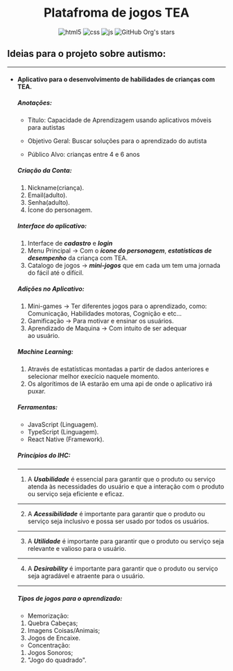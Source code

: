 <h1 align="center"> Platafroma de jogos TEA</h1>


<div align="center">

![html5](https://img.shields.io/badge/HTML5-E34F26?style=for-the-badge&logo=html5&logoColor=white)
![css](https://img.shields.io/badge/CSS3-1572B6?style=for-the-badge&logo=css3&logoColor=white)
![js](https://img.shields.io/badge/JavaScript-323330?style=for-the-badge&logo=javascript&logoColor=F7DF1E)
![GitHub Org's stars](https://img.shields.io/github/stars/and3510?style=social)

</div>



## Ideias para o projeto sobre autismo:
--- 
- #### Aplicativo para o desenvolvimento de habilidades de crianças com TEA.

    ##### Anotações:
    - Título: Capacidade de Aprendizagem usando aplicativos móveis para autistas
    - Objetivo Geral: Buscar soluções para o aprendizado do autista 

    - Público Alvo: crianças entre 4 e 6 anos 

    ##### Criação da Conta:
    1. Nickname(criança).
    2. Email(adulto).
    3. Senha(adulto).
    4. Ícone do personagem.
    
    ##### Interface do aplicativo:
    1. Interface de ***cadastro*** e ***login***
    2. Menu Principal → Com o ***ícone do personagem***, ***estatísticas de desempenho*** da criança com TEA.
    3. Catalogo de jogos → ***mini-jogos*** que em cada um tem uma jornada do fácil até o difícil.
     
    ##### Adições no Aplicativo:
    1. Mini-games → Ter diferentes jogos para o aprendizado, como: Comunicação, Habilidades motoras, Cognição e etc... 
    2. Gamificação → Para motivar e ensinar os usuários.
    3. Aprendizado de Maquina → Com intuito de ser adequar <br>  ao usuário.
    
    ##### Machine Learning:
    1. Através de estatísticas montadas a partir de dados anteriores e selecionar melhor execício naquele momento.
    2. Os algorítimos de IA estarão em uma api de onde o aplicativo irá puxar.

    ##### Ferramentas:
    - JavaScript (Linguagem).
    - TypeScript (Linguagem).
    - React Native (Framework).

    ##### Princípios do IHC:
    ---
    1. A ***Usabilidade*** é essencial para garantir que o produto 
    ou serviço atenda às necessidades do usuário e que a 
    interação com o produto ou serviço seja eficiente e 
    eficaz.  
    ---
    2. A ***Acessibilidade*** é importante para garantir que o 
    produto ou serviço seja inclusivo e possa ser usado por 
    todos os usuários.
    ---
    3. A ***Utilidade*** é importante para garantir que o 
    produto ou serviço seja relevante e valioso 
    para o usuário. 
    ---
    4. A ***Desirability*** é importante para garantir que o 
    produto ou serviço seja agradável e atraente 
    para o usuário.
    ----

    ##### Tipos de jogos para o aprendizado:
    - Memorização:
    1. Quebra Cabeças;
    2. Imagens Coisas/Animais;
    3. Jogos de Encaixe.
    - Concentração:
    1. Jogos Sonoros;
    2. "Jogo do quadrado".
